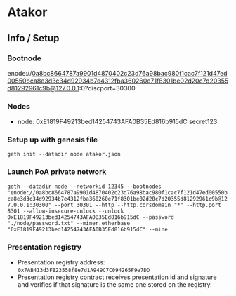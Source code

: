 # Atakor

## Info / Setup

### Bootnode

enode://0a8bc8664787a9901d4870402c23d76a98bac980f1cac7f121d47ed00550bca8e3d3c34d92934b7e4312fba360260e71f8301be02d20c7d20355d81292961c9b@127.0.0.1:0?discport=30300

### Nodes

- node: 0xE1819F49213bed14254743AFA0B35Ed816b915dC secret123

### Setup up with genesis file

`geth init --datadir node atakor.json`

### Launch PoA private network

`geth --datadir node --networkid 12345 --bootnodes "enode://0a8bc8664787a9901d4870402c23d76a98bac980f1cac7f121d47ed00550bca8e3d3c34d92934b7e4312fba360260e71f8301be02d20c7d20355d81292961c9b@127.0.0.1:30300" --port 30301 --http --http.corsdomain "*" --http.port 8301 --allow-insecure-unlock --unlock 0xE1819F49213bed14254743AFA0B35Ed816b915dC --password "./node/password.txt" --miner.etherbase "0xE1819F49213bed14254743AFA0B35Ed816b915dC" --mine`

### Presentation registry

- Presentation registry address: `0x7AB413d3FB23558f8e7d1A949C7C094265F9e7DD`
- Presentation registry contract receives presentation id and signature and verifies if that signature is the same one stored on the registry.
